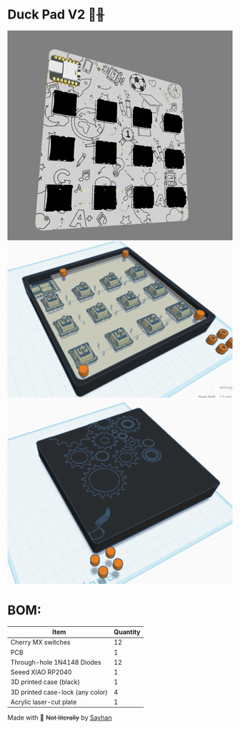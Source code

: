 # Duck Pad V2 🦆~~🪿~~

![Image of HackPad PCB](1.png)
![Image of HackPad Top](2.png)
![Image of HackPad Bottom](3.png)

# BOM:

| Item                             | Quantity |
| -------------------------------- | -------- |
| Cherry MX switches               | 12       |
| PCB                              | 1        |
| Through-hole 1N4148 Diodes       | 12       |
| Seeed XIAO RP2040                | 1        |
| 3D printed case (black)          | 1        |
| 3D printed case-lock (any color) | 4        |
| Acrylic laser-cut plate          | 1        |

Made with 🦆 ~~Not literally~~ by [Sayhan](https://hackclub.slack.com/team/U079F8DLN4X)
